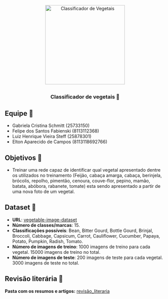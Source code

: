 <p align="center">
 <img width="250px" src="https://github.com/GabrielaSchmitt/CereBroto/assets/86369677/df5ad52d-5068-41a9-94a1-985b4450a685" align="center" alt="Classificador de Vegetais" />
</p>

## 
<h3 align="center">Classificador de vegetais 🥦</h3>

## Equipe 🧠

- Gabriela Cristina Schmitt (25733150)
- Felipe dos Santos Fabienski (8113112368)
- Luiz Henrique Vieira Steff (25878301)
- Elton Aparecido de Campos (8113118692766)

## Objetivos 🎯
- Treinar uma rede capaz de identificar qual vegetal apresentado dentre os utilizados no treinamento (Feijão, cabaça amarga, cabaça, berinjela, brócolis, repolho, pimentão, cenoura, couve-flor, pepino, mamão, batata, abóbora, rabanete, tomate) esta sendo apresentado a partir de uma nova foto de um vegetal. 

## Dataset 📝
- <b>URL</b>: [vegetable-image-dataset](https://www.kaggle.com/datasets/misrakahmed/vegetable-image-dataset)
- <b>Número de classes/marcas</b>: 15.
- <b>Classificações possíveis</b>: Bean, Bitter Gourd, Bottle Gourd, Brinjal, Broccoli, Cabbage, Capsicum, Carrot, Cauliflower, Cucumber, Papaya, Potato, Pumpkin, Radish, Tomato.
- <b>Número de imagens de treino</b>: 1000 imagens de treino para cada vegetal. 15000 imagens de treino no total. 
- <b>Número de imagens de teste</b>: 200 imagens de teste para cada vegetal. 3000 imagens de teste no total. 

## Revisão literária 📖

<b>Pasta com os resumos e artigos:</b> [revisão_literaria](revisao_literaria)
